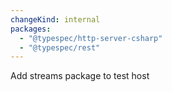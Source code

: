 ```yaml
---
changeKind: internal
packages:
  - "@typespec/http-server-csharp"
  - "@typespec/rest"
---
```


Add streams package to test host
